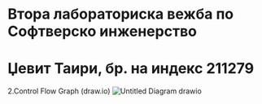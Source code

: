 # Втора лабораториска вежба по Софтверско инженерство
# Џевит Таири, бр. на индекс 211279
2.Control Flow Graph (draw.io)
![Untitled Diagram drawio](https://github.com/Xheviti/SI_2024_lab2_211279/assets/129696534/96c9be8d-21a1-4cf0-826d-c8229561cb48)
